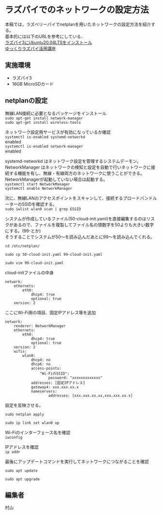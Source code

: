 # ラズパイでのネットワークの設定方法
本稿では，ラズベリーパイでnetplanを用いたネットワークの設定方法を紹介する。<br>
基本的には以下のURLを参考にしている．<br>
[ラズパイ3にUbuntu20.04LTSをインストール](https://takaken.tokyo/dev/raspberrypi/raspi_ubuntu_setup2004/)
<br>
[ゆっくりラズパイ活用講座](http://7th-chord.jp/sara_tsukiyono/index.php?cl=rp&rp=191028)
<br>


## 実施環境
- ラズパイ3 
- 16GB MicroSDカード

## netplanの設定
無線LAN接続に必要となるパッケージをインストール<br>
`sudo apt-get install network-manager`<br>
`sudo apt-get install wireless-tools`<br>

ネットワーク設定用サービスが有効になっているか確認<br>
`systemctl is-enabled systemd-networkd`<br>
enabled<br>
`systemctl is-enabled network-manager`<br>
enabled<br>

systemd-networkd はネットワーク設定を管理するシステムデーモン。<br>
NetworkManager はネットワークの検知と設定を自動で行いネットワークに接続する機能を有し、無線・有線両方のネットワークに使うことができる。<br>
NetworkManagerが起動していない場合は起動する。<br>
`systemctl start NetworkManager`<br>
`systemctl enable NetworkManager`<br>

次に、無線LANのアクセスポイントをスキャンして、接続するブロードバンドルーターのSSIDを確認する。<br>
`sudo iwlist wlan0 scan | grep ESSID`<br>

システムが作成しているファイル(50-cloud-init.yaml)を直接編集するのはリスクがあるので、ファイルを複製してファイル名の頭数字を50よりも大きい数字にする。(99-とか)<br>
そうすることでシステムが50〜を読み込んだあとに99〜を読み込んでくれる。<br>
```
cd /etc/netplan/

sudo cp 50-cloud-init.yaml 99-cloud-init.yaml

sudo vim 99-cloud-init.yaml
```
cloud-initファイルの中身
```
network:
    ethernets:
        eth0:
            dhcp4: true
            optional: true
    version: 2
```

ここにWi-Fi用の項目、固定IPアドレス等を追加
```
network:
    renderer: NetworkManager
    ethernets:
        eth0:
            dhcp4: true
            optional: true
    version: 2
    wifis:
        wlan0:
            dhcp4: no
            dhcp6: no
            access-points:
                "Wi-FiのSSID":
                    password: "xxxxxxxxxxxxx"
            addresses: [固定IPアドレス]
            gateway4: xxx.xxx.xx.x
            nameservers:
                    addresses: [xxx.xxx.xx.xx,xxx.xxx.xx.x]
```

設定を反映させる。
```
sudo netplan apply

sudo ip link set wlan0 up
```

Wi-Fiのインターフェース名を確認<br>
`iwconfig`<br>

IPアドレスを確認<br>
`ip addr`<br>

最後にアップデートコマンドを実行してネットワークにつながることを確認<br>
```
sudo apt update

sudo apt upgrade
```

## 編集者
村山
